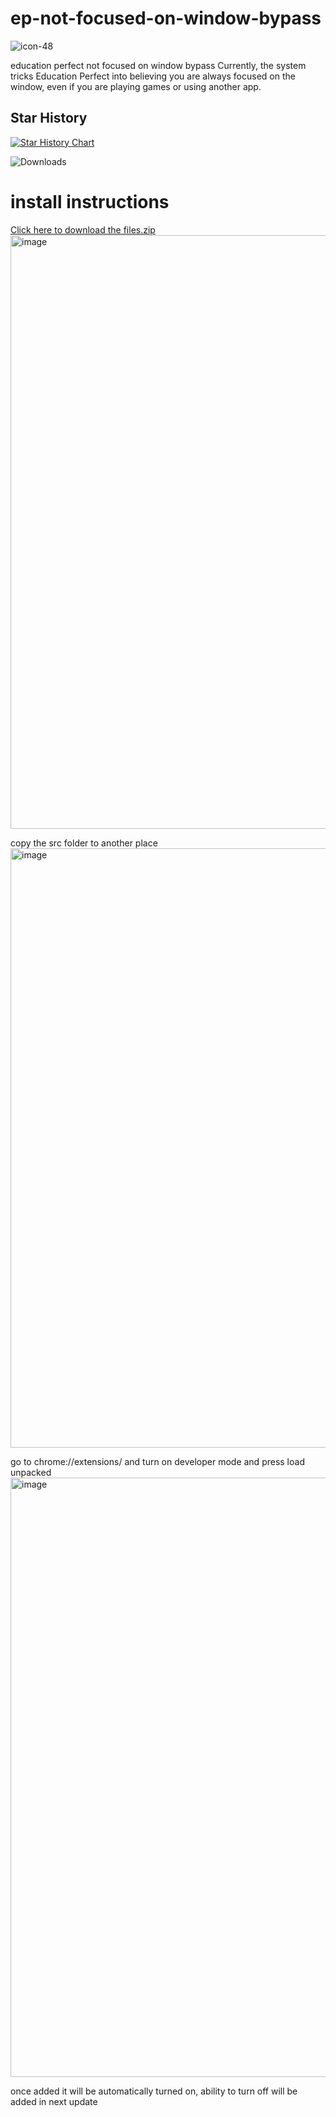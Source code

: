 # ep-not-focused-on-window-bypass
![icon-48](https://github.com/user-attachments/assets/18fb51f4-71da-44e3-a31f-44b8943b3f12)

education perfect not focused on window bypass
Currently, the system tricks Education Perfect into believing you are always focused on the window, even if you are playing games or using another app.
## Star History

[![Star History Chart](https://api.star-history.com/svg?repos=Ashton20271/ep-not-focused-on-window-bypass&type=Date)](https://www.star-history.com/#Ashton20271/ep-not-focused-on-window-bypass&Date)

![Downloads](https://img.shields.io/github/downloads/Ashton20271/ep-not-focused-on-window-bypass/total.svg)
# install instructions
[Click here to download the files.zip](https://github.com/Ashton20271/ep-not-focused-on-window-bypass/releases/latest)
<img width="950" alt="image" src="https://github.com/user-attachments/assets/097d03cc-dcfc-48b8-87fb-475eb9fdd1a0" />

copy the src folder to another place
<img width="959" alt="image" src="https://github.com/user-attachments/assets/8f3ea848-0cd8-4a17-8d34-20b21c1b1570" />

go to chrome://extensions/ and turn on developer mode and press load unpacked
<img width="959" alt="image" src="https://github.com/user-attachments/assets/e28988fc-b9fa-4fc2-a12e-f2452e44a5e4" />

once added it will be automatically turned on, ability to turn off will be added in next update
